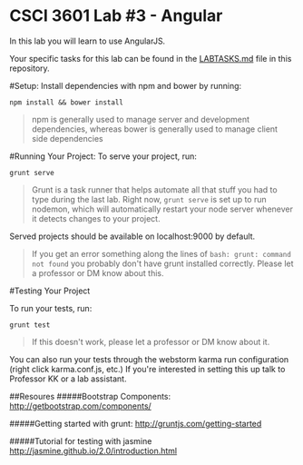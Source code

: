 # CSCI 3601 Lab #3 - Angular
In this lab you will learn to use AngularJS. 


Your specific tasks for this lab can be found in the [LABTASKS.md](LABTASKS.md) file in this repository.

#Setup:
Install dependencies with npm and bower by running:
```
npm install && bower install
```
> npm is generally used to manage server and development dependencies, whereas bower is generally used to manage client side dependencies

#Running Your Project:
To serve your project, run:
```
grunt serve
``` 
> Grunt is a task runner that helps automate all that stuff you had to type during the last lab. Right now, ``grunt serve`` is set up to run nodemon, which will automatically
restart your node server whenever it detects changes to your project.

Served projects should be available on localhost:9000 by default.

>If you get an error something along the lines of ``bash: grunt: command not found`` you probably don't have grunt installed correctly. Please let a professor or DM know about this. 

#Testing Your Project

To run your tests, run:
```
grunt test
```
> If this doesn't work, please let a professor or DM know about it.

You can also run your tests through the webstorm karma run configuration (right click karma.conf.js, etc.) If you're interested in setting this up talk to Professor KK or a lab assistant.

##Resoures
#####Bootstrap Components:
http://getbootstrap.com/components/

#####Getting started with grunt:
http://gruntjs.com/getting-started

#####Tutorial for testing with jasmine
http://jasmine.github.io/2.0/introduction.html



